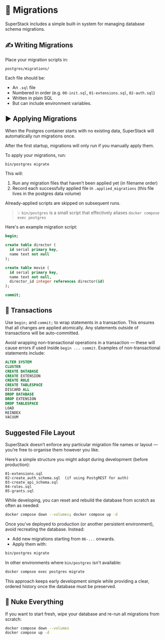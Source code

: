 # 📜 Migrations

SuperStack includes a simple built-in system for managing database schema
migrations.

## ✍️ Writing Migrations

Place your migration scripts in:

```
postgres/migrations/
```

Each file should be:

- An `.sql` file
- Numbered in order (e.g. `00-init.sql`, `01-extensions.sql`, `02-auth.sql`)
- Written in plain SQL
- But can include environment variables.

## ▶️ Applying Migrations

When the Postgres container starts with no existing data, SuperStack will
automatically run migrations once.

After the first startup, migrations will only run if you manually apply
them.

To apply your migrations, run:

```sh
bin/postgres migrate
```

This will:

1. Run any migration files that haven’t been applied yet (in filename order)
2. Record each successfully applied file in `.applied_migrations` (this
   file lives in the postgres data volume)

Already-applied scripts are skipped on subsequent runs.

> 💡 `bin/postgres` is a small script that effectively aliases `docker compose exec postgres`

Here's an example migration script:

```sql title="postgres/migrations/02-create_table_example.sql"
begin;

create table director (
  id serial primary key,
  name text not null
);

create table movie (
  id serial primary key,
  name text not null,
  director_id integer references director(id)
);

commit;
```

## 🔁 Transactions

Use `begin;` and `commit;` to wrap statements in a transaction. This
ensures that all changes are applied atomically. Any statements outside of
transactions will be auto-committed.

Avoid wrapping non-transactional operations in a transaction — these will
cause errors if used inside `begin ... commit`. Examples of
non-transactional statements include:

```sql
ALTER SYSTEM
CLUSTER
CREATE DATABASE
CREATE EXTENSION
CREATE ROLE
CREATE TABLESPACE
DISCARD ALL
DROP DATABASE
DROP EXTENSION
DROP TABLESPACE
LOAD
REINDEX
VACUUM
```

## Suggested File Layout

SuperStack doesn’t enforce any particular migration file names or layout —
you’re free to organise them however you like.

Here’s a simple structure you might adopt during development (before
production):

```
01-extensions.sql
02-create_auth_schema.sql  (if using PostgREST for auth)
03-create_api_schema.sql
04-roles.sql
05-grants.sql
```

While developing, you can reset and rebuild the database from scratch as often
as needed:

```sh
docker compose down --volumes; docker compose up -d
```

Once you’ve deployed to production (or another persistent environment), avoid
recreating the database. Instead:

- Add new migrations starting from `06-...` onwards.
- Apply them with:

```sh
bin/postgres migrate
```

In other environments where `bin/postgres` isn't available:

```sh
docker compose exec postgres migrate
```

This approach keeps early development simple while providing a clear, ordered
history once the database must be preserved.

## 🔄 Nuke Everything

If you want to start fresh, wipe your database and re-run all migrations from
scratch:

```sh
docker compose down --volumes
docker compose up -d
```
